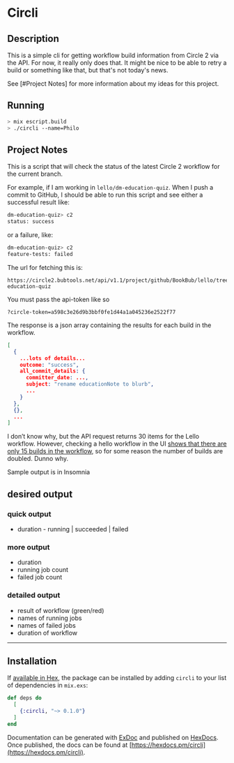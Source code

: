 # Circli

## Description
This is a simple cli for getting workflow build information from Circle 2 via
the API. For now, it really only does that. It might be nice to be able to retry
a build or something like that, but that's not today's news.

See [#Project Notes] for more information about my ideas for this project.

## Running

```sh
> mix escript.build
> ./circli --name=Philo
```

## Project Notes
This is a script that will check the status of the latest Circle 2 workflow for the current branch.

For example, if I am working in `lello/dm-education-quiz`. When I push a commit to GitHub, I should be able to run this script and see either a successful result like:
```sh
dm-education-quiz> c2
status: success
```

or a failure, like:
```sh
dm-education-quiz> c2
feature-tests: failed
```

The url for fetching this is:

```http
https://circle2.bubtools.net/api/v1.1/project/github/BookBub/lello/tree/dm-education-quiz
```

You must pass the api-token like so
```http
?circle-token=a598c3e26d9b3bbf0fe1d44a1a045236e2522f77
```

The response is a json array containing the results for each build in the workflow.
```json
[
  {
    ...lots of details...
    outcome: "success",
    all_commit_details: {
      committer_date: ...,
      subject: "rename educationNote to blurb",
      ...
    }
  },
  {},
  ...
]
```

I don’t know why, but the API request returns 30 items for the Lello workflow. However, checking a hello workflow in the UI [shows that there are only 15 builds in the workflow](https://circle2.bubtools.net/workflow-run/e9916f9e-a561-459a-a969-51c84fdb32e5), so for some reason the number of builds are doubled. Dunno why.

Sample output is in Insomnia


## desired output
### quick output
* duration - running | succeeded | failed

### more output
* duration
* running job count
* failed job count

### detailed output
* result of workflow (green/red)
* names of running jobs 
* names of failed jobs
* duration of workflow

---

## Installation

If [available in Hex](https://hex.pm/docs/publish), the package can be installed
by adding `circli` to your list of dependencies in `mix.exs`:

```elixir
def deps do
  [
    {:circli, "~> 0.1.0"}
  ]
end
```

Documentation can be generated with [ExDoc](https://github.com/elixir-lang/ex_doc)
and published on [HexDocs](https://hexdocs.pm). Once published, the docs can
be found at [https://hexdocs.pm/circli](https://hexdocs.pm/circli).

